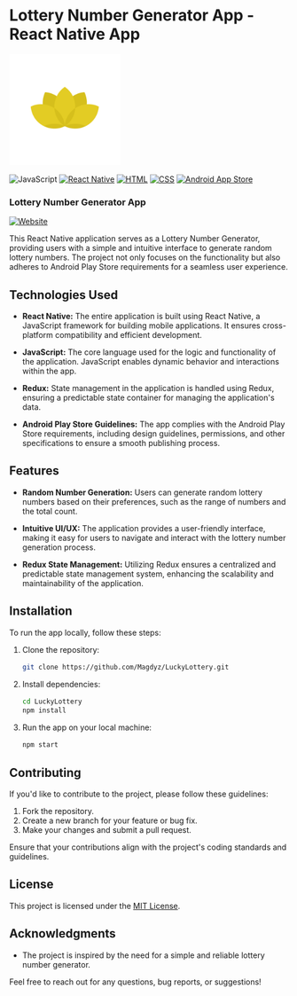 # Lottery Number Generator App - React Native App

<img src="https://raw.githubusercontent.com/Magdyz/LuckyLottery/main/assets/icon.png" width="200" height="200">

![JavaScript](https://img.shields.io/badge/-JavaScript-yellow)
[![React Native](https://img.shields.io/badge/-React_Native-61dafb)](https://reactnative.dev/)
[![HTML](https://img.shields.io/badge/-HTML-orange)](https://developer.mozilla.org/en-US/docs/Web/HTML)
[![CSS](https://img.shields.io/badge/-CSS-blueviolet)](https://developer.mozilla.org/en-US/docs/Web/CSS)
[![Android App Store](https://img.shields.io/badge/-Android_App_Store-green)](https://play.google.com/store)

### Lottery Number Generator App
[![Website](https://img.shields.io/website?url=https%3A%2F%2Fplay.google.com%2Fstore%2Fapps%2Fdetails%3Fid%3Dcom.magzz.LuckyLottery)](https://play.google.com/store/apps/details?id=com.magzz.LuckyLottery)


This React Native application serves as a Lottery Number Generator, providing users with a simple and intuitive interface to generate random lottery numbers. The project not only focuses on the functionality but also adheres to Android Play Store requirements for a seamless user experience.

## Technologies Used

- **React Native:** The entire application is built using React Native, a JavaScript framework for building mobile applications. It ensures cross-platform compatibility and efficient development.

- **JavaScript:** The core language used for the logic and functionality of the application. JavaScript enables dynamic behavior and interactions within the app.

- **Redux:** State management in the application is handled using Redux, ensuring a predictable state container for managing the application's data.

- **Android Play Store Guidelines:** The app complies with the Android Play Store requirements, including design guidelines, permissions, and other specifications to ensure a smooth publishing process.

## Features

- **Random Number Generation:** Users can generate random lottery numbers based on their preferences, such as the range of numbers and the total count.

- **Intuitive UI/UX:** The application provides a user-friendly interface, making it easy for users to navigate and interact with the lottery number generation process.

- **Redux State Management:** Utilizing Redux ensures a centralized and predictable state management system, enhancing the scalability and maintainability of the application.

## Installation

To run the app locally, follow these steps:

1. Clone the repository:
   ```bash
   git clone https://github.com/Magdyz/LuckyLottery.git
   ```

2. Install dependencies:
   ```bash
   cd LuckyLottery
   npm install
   ```

3. Run the app on your local machine:
   ```bash
   npm start
   ```

## Contributing

If you'd like to contribute to the project, please follow these guidelines:

1. Fork the repository.
2. Create a new branch for your feature or bug fix.
3. Make your changes and submit a pull request.

Ensure that your contributions align with the project's coding standards and guidelines.

## License

This project is licensed under the [MIT License](LICENSE).

## Acknowledgments

- The project is inspired by the need for a simple and reliable lottery number generator.

Feel free to reach out for any questions, bug reports, or suggestions!


